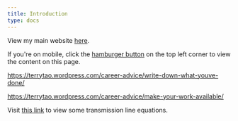 ```yaml
---
title: Introduction
type: docs
---
```


View my main website [here](https://filfilflavor.github.io).

If you're on mobile, click the [hamburger button](https://en.wikipedia.org/wiki/Hamburger_button) on the top left corner to view the content on this page.

https://terrytao.wordpress.com/career-advice/write-down-what-youve-done/

https://terrytao.wordpress.com/career-advice/make-your-work-available/

Visit [this link](docs/transmission-lines/) to view some transmission line equations.